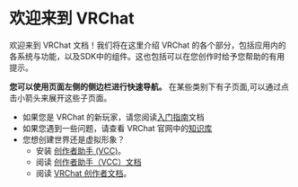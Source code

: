# 欢迎来到 VRChat

欢迎来到 VRChat 文档！我们将在这里介绍 VRChat 的各个部分，包括应用内的各系统与功能，以及SDK中的组件。这也包括可以在您创作时给予您帮助的有用提示。

**您可以使用页面左侧的侧边栏进行快速导航。** 在某些类别下有子页面,可以通过点击小箭头来展开这些子页面。

- 如果您是 VRChat 的新玩家，请您阅读[入门指南](./getting-started.md)文档
- 如果您遇到一些问题，请查看 VRChat 官网中的[知识库](http://help.vrchat.com/)
- 您想创建世界还是虚拟形象？
  - 安装 [创作者助手 (VCC)](https://vrchat.com/download/vcc)。
  - 阅读 [创作者助手（VCC）文档](/vcc.docs.vrchat.com)
  - 阅读 [VRChat 创作者文档](/creators.vrchat.com/index.md)。
